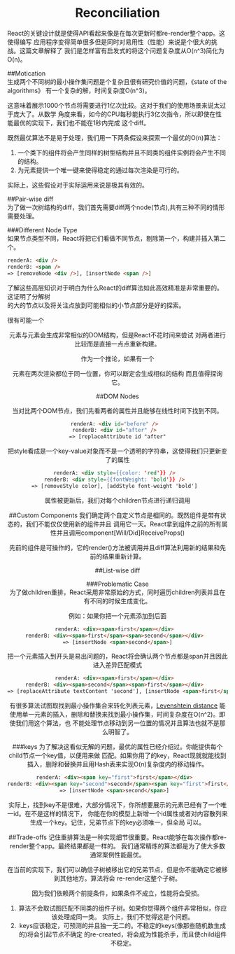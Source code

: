 <h1 align="center">Reconciliation</h1> 

React的关键设计就是使得API看起来像是在每次更新时都re-render整个app。这使得编写
应用程序变得简单很多但是同时对易用性（性能）来说是个很大的挑战。这篇文章解释了
我们是怎样富有启发式的将这个问题复杂度从O(n^3)简化为O(n)。


##Motication  
生成两个不同树的最小操作集问题是个复杂且很有研究价值的问题，《state of the algorithms》
有一个复杂的解，时间复杂度O(n^3)。


这意味着展示1000个节点将需要进行1亿次比较。这对于我们的使用场景来说太过于庞大了。从数学
角度来看，如今的CPU每秒能执行3亿次指令，所以即使在性能最优的实现下，我们也不能在1秒内完成
这个diff。


既然最优算法不是易于处理，我们用一下两条假设来探索一个最优的O(n)算法：  
1. 一个类下的组件将会产生同样的树型结构并且不同类的组件实例将会产生不同的结构。    
2. 为元素提供一个唯一键来使得稳定的通过每次渲染是可行的。  

实际上，这些假设对于实际运用来说是极其有效的。  


##Pair-wise diff  
为了做一次树结构的diff，我们首先需要diff两个node(节点),共有三种不同的情形需要处理。


###Different Node Type  
如果节点类型不同，React将把它们看做不同节点，剔除第一个，构建并插入第二个。
```HTML
renderA: <div />  
renderB: <span />  
=> [removeNode <div />], [insertNode <span />]  
```  

了解这些高层知识对于明白为什么React的diff算法如此高效精准是非常重要的。这证明了分解树  
的大的节点以及将关注点放到可能相似的小节点部分是好的探索。  


很有可能一个<Header>元素与<Content>元素会生成非常相似的DOM结构，但是React不花时间来尝试
对两者进行比较而是直接一点点重新构建。  


作为一个推论，如果有一个<Header>元素在两次渲染都位于同一位置，你可以断定会生成相似的结构
而且值得探询它。  


##DOM Nodes


当对比两个DOM节点，我们先看两者的属性并且能够在线性时间下找到不同。  
```HTML
renderA: <div id="before" />  
renderB: <div id="after" />  
=> [replaceAttribute id "after"
```


把style看成是一个key-value对象而不是一个透明的字符串，这使得我们只更新变了的属性  


```HTML
renderA: <div style={{color: 'red'}} />  
renderB: <div style={{fontWeight: 'bold'}} />  
=> [removeStyle color], [addStyle font-weight 'bold']  
```

属性被更新后，我们对每个children节点进行递归调用  


##Custom Components
我们确定两个自定义节点是相同的。既然组件是带有状态的，我们不能仅仅使用新的组件并且
调用它一天。React拿到组件之前的所有属性并且调用component[Will/Did]ReceiveProps()  


先前的组件是可操作的，它的render()方法被调用并且diff算法利用新的结果和先前的结果重新计算。

##List-wise diff

###Problematic Case  
为了做children重排，React采用非常原始的方式，同时遍历children列表并且在有不同的时候生成变化。  


例如：如果你把一个元素添加到后面  
```HTML
renderA: <div><span>first</span></div>  
renderB: <div><span>first</span><span>second</span></div>  
=> [insertNode <span>second</span>]
```


把一个元素插入到开头是易出问题的，React将会确认两个节点都是span并且因此进入差异匹配模式  
```HTML
renderA: <div><span>first</span></div>  
renderB: <div><span>second</span><span>first</span></div>  
=> [replaceAttribute textContent 'second'], [insertNode <span>first</span>]  
```


有很多算法试图取找到最小操作集合来转化列表元素，[Levenshtein distance](https://en.wikipedia.org/wiki/Levenshtein_distance "Levenshtein distance")
能使用单一元素的插入，删除和替换来找到最小操作集，时间复杂度在O(n^2)。即使我们用这个算法，也
不能处理节点移动到另一位置的情况并且算法也就不是那么明智了。


###keys
为了解决这看似无解的问题，最优的属性已经介绍过。你能提供每个child节点一个key值，以便用来做
匹配。如果你用了的key，React现就就能找到插入，删除和替换并且用Hash表来实现O(n)复杂度内的移动操作。


```HTML
renderA: <div><span key="first">first</span></div>  
renderB: <div><span key="second">second</span><span key="first">first</span></div>  
=> [insertNode <span>second</span>]  
```

实际上，找到key不是很难，大部分情况下，你所想要展示的元素已经有了一个唯一id。在不是这样的情况下，
你能在你的模型上新增一个id属性或者对内容散列来生成一个key。记住，兄弟节点下的key必须唯一，但全局
可以。


##Trade-offs
记住重排算法是一种实现细节很重要。React能够在每次操作都re-render整个app。最终结果都是一样的。
我们通常精炼的算法都是为了使大多数通常案例性能最优。  


在当前的实现下，我们可以确信子树被移出它的兄弟节点，但是你不能确定它被移到其他地方。算法将会
re-render这整个子树。  


因为我们依赖两个前提条件，如果条件不成立，性能将会受损。  
1. 算法不会取试图匹配不同类的组件子树。如果你觉得两个组件非常相似，你应该处理成同一类。
   实际上，我们不觉得这是个问题。  
2. keys应该稳定，可预测的并且独一无二的。不稳定的keys(像那些随机数生成的)将会引起节点不确定
的re-created，将会成为性能杀手，而且使child组件不稳定。




















